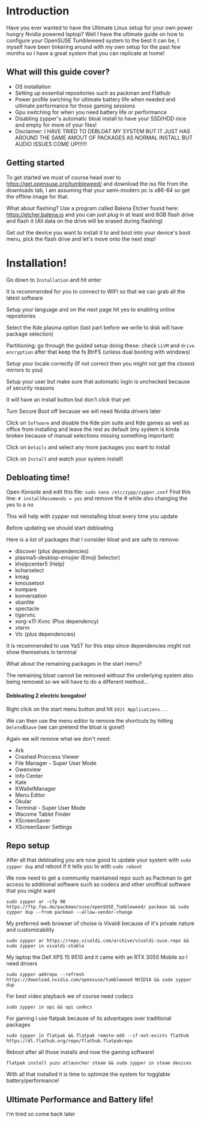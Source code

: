 # Introduction

Have you ever wanted to have the Ultimate Linux setup for your own power hungry Nvidia powered laptop? Well I have the ultimate guide on how to configure your OpenSUSE Tumbleweed system to the best it can be, I myself have been tinkering around with my own setup for the past few months so I have a great system that you can replicate at home!

## What will this guide cover?

- OS installation
- Setting up essential repositories such as packman and Flathub
- Power profile swiching for ultimate battery life when needed and ultimate performance for those gaming sessions
- Gpu switching for when you need battery life or performance
- Disabling zypper's automatic bloat install to have your SSD/HDD nice and empty for more of your files!
- Disclaimer: I HAVE TRIED TO DEBLOAT MY SYSTEM BUT IT JUST HAS AROUND THE SAME AMOUT OF PACKAGES AS NORMAL INSTALL BUT AUDIO ISSUES COME UP!!!!!!


## Getting started

To get started we must of course head over to https://get.opensuse.org/tumbleweed/ and download the iso file from the downloads tab, I am assuming that your semi-modern pc is x86-64 so get the offline image for that.

What about flashing? Use a program called Balena Etcher found here: https://etcher.balena.io and you can just plug in at least and 8GB flash drive and flash it (All data on the drive will be erased during flashing)

Get out the device you want to install it to and boot into your device's boot menu, pick the flash drive and let's move onto the next step!

# Installation!

Go down to ```Installation``` and hit enter

It is recommended for you to connect to WIFI so that we can grab all the latest software 

Setup your language and on the next page hit yes to enabling online repositories

Select the Kde plasma option (last part before we write to disk will have package selection)

Partitioning: go through the guided setup doing these: check ```LLVM``` and ```drive encryption``` after that keep the fs BtrFS (unless dual booting with windows)

Setup your locale correctly (If not correct then you might not get the closest mirrors to you)

Setup your user but make sure that automatic login is unchecked because of security reasons

It will have an install button but don't click that yet

Turn Secure Boot off because we will need Nvidia drivers later

Click on ```Software``` and disable the Kde pim suite and Kde games as well as office from installing and leave the rest as default (my system is kinda broken because of manual selections missing something important)

Click on ```Details``` and select any more packages you want to install

Click on ```Install``` and watch your system install!

## Debloating time!

Open Konsole and edit this file: ```sudo nano /etc/zypp/zypper.conf``` Find this line: ``# installRecomends = yes`` and remove the # while also changing the yes to a no

This will help with zypper not reinstalling bloat every time you update

Before updating we should start debloating

Here is a list of packages that I consider bloat and are safe to remove:
- discover (plus dependencies)
- plasma5-desktop-emojier (Emoji Selector)
- khelpcenter5 (Help)
- kcharselect
- kmag
- kmousetool
- kompare
- konversation
- skanlite
- spectacle
- tigervnc
- xorg-x11-Xvnc (Plus dependency)
- xterm
- Vlc (plus dependencies)

It is recommended to use YaST for this step since dependencies might not show themselves in terminal

What about the remaining packages in the start menu?

The remaining bloat cannot be removed without the underlying system also being removed so we will have to do a different method...

#### Debloating 2 electric boogaloo!

Right click on the start menu button and hit ``Edit Applications...``

We can then use the menu editor to remove the shortcuts by hitting ``Delete``&``Save`` (we can pretend the bloat is gone!)

Again we will remove what we don't need:
- Ark
- Crashed Proccess Viewer
- File Manager - Super User Mode
- Gwenview
- Info Center
- Kate
- KWalletManager
- Menu Editor
- Okular
- Terminal - Super User Mode
- Wacome Tablet Finder
- XScreenSaver
- XScreenSaver Settings


## Repo setup

After all that debloating you are now good to update your system with ``sudo zypper dup`` and reboot if it tells you to with ``sudo reboot``

We now need to get a communtiy maintained repo such as Packman to get access to additional software such as codecs and other unoffical software that you might want
```
sudo zypper ar -cfp 90 https://ftp.fau.de/packman/suse/openSUSE_Tumbleweed/ packman && sudo zypper dup --from packman --allow-vendor-change
```
My preferred web browser of choise is Vivaldi because of it's private nature and customizability
```
sudo zypper ar https://repo.vivaldi.com/archive/vivaldi-suse.repo && sudo zypper in vivaldi-stable
```
My laptop the Dell XPS 15 9510 and it came with an RTX 3050 Mobile so I need drivers
```
sudo zypper addrepo --refresh https://download.nvidia.com/opensuse/tumbleweed NVIDIA && sudo zypper dup
```
For best video playback we of course need codecs
```
sudo zypper in opi && opi codecs
```
For gaming I use flatpak because of its advantages over traditional packages
```
sudo zypper in flatpak && flatpak remote-add --if-not-exists flathub https://dl.flathub.org/repo/flathub.flatpakrepo
```
Reboot after all those installs and now the gaming software!
```
flatpak install yuzu atlauncher steam && sudo zypper in steam devices
```
With all that installed it is time to optimize the system for togglable battery/performance!

## Ultimate Performance and Battery life!

I'm tired so come back later
